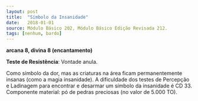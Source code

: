 ```yaml
---
layout: post
title:  "Símbolo da Insanidade"
date:   2018-01-01
source: Módulo Básico 202, Módulo Básico Edição Revisada 212.
tags: [nenhum, bardo]
---
```


**arcana 8, divina 8 (encantamento)**

**Teste de Resistência**: Vontade anula.

Como símbolo da dor, mas as criaturas na área ficam permanentemente insanas (como a magia insanidade).
A dificuldade dos testes de Percepção e Ladinagem para encontrar e desarmar um símbolo da insanidade é CD 33.
Componente material: pó de pedras preciosas (no valor de 5.000 TO).
